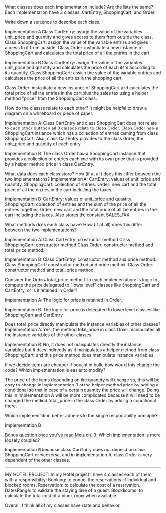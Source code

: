What classes does each implementation include? Are the lists the same?
Each implementation have 3 classes: CartEntry, ShoppingCart, and Order.

Write down a sentence to describe each class.

Implementation A
Class CartEntry: assign the value of the variables unit_price and quantity and gives access to them from outside the class.
Class ShoppingCart: assign the value of the variable entries and gives access to it from outside.
Class Order: instantiate a new instance of ShoppingCart and calculates the total price of all the entries in the cart.

Implementation B
Class CartEntry: assign the value of the variables unit_price and quantity and calculates the price of each item according to its quantity.
Class ShoppingCart: assign the value of the variable entries and calculates the price of all the entries in the shopping cart.

Class Order: instantiate a new instance of ShoppingCart and calculates the total price of all the entries in the cart plus the sales tax using a helper method "price" from the ShoppingCart class.

How do the classes relate to each other? It might be helpful to draw a diagram on a whiteboard or piece of paper.

Implementation A:
Class CartEntry and class ShoppingCart does not relate to each other but then all 3 classes relate to class Order.
Class Order has-a ShoppingCart instance which has a collection of entries coming from class ShoppingCart. Also, class CartEntry provides to the class Order, the unit_price and quantity of each entry.

Implementation B:
The class Order has-a ShoppingCart instance that provides a collection of entries each one with its own price that is provided by a helper method price in class CartEntry.

What data does each class store? How (if at all) does this differ between the two implementations?
Implementation A:
CartEntry: values of unit_price and quantity.
ShoppingCart: collection of entries.
Order: new cart and the total price of all the entries in the cart including the taxes.   

Implementation B:
CartEntry: values of unit_price and quantity
ShoppingCart: collection of entries and the sum of the price of all the entries together.
Order: new cart and the total price of all the entries in the cart including the taxes. Also stores the constant SALES_TAX.

What methods does each class have? How (if at all) does this differ between the two implementations?

Implementation A:
Class CartEntry: constructor method
Class ShoppingCart: constructor method
Class Order: constructor method and total_price method.

Implementation B:
Class CartEntry: constructor method and price method.
Class ShoppingCart: constructor method and price method.
Class Order: constructor method and total_price method.


Consider the Order#total_price method. In each implementation:
Is logic to compute the price delegated to "lower level" classes like ShoppingCart and CartEntry, or is it retained in Order?

Implementation A:
The logic for price is retained in Order.

Implementation B:
The logic for price is delegated to lower level classes like ShoppingCart and CartEntry

Does total_price directly manipulate the instance variables of other classes?
Implementation A:
Yes, the method total_price in class Order manipulates all the instance variables of the other classes.

Implementation B:
No, it does not manipulates directly the instance variables but it does indirectly as it manipulates a helper method from class ShoppingCart, and this price method does manipulate instance variables.


If we decide items are cheaper if bought in bulk, how would this change the code? Which implementation is easier to modify?

The price of the items depending on the quantity will change so, this will be easy to change in Implementation B at the helper method price by adding a conditional so that in case of a certain quantity the price will change.
Doing this in Implementation A will be more complicated because it will need to be changed the method total_price in the class Order by adding a conditional there.

Which implementation better adheres to the single responsibility principle?

Implementation B.

Bonus question once you've read Metz ch. 3: Which implementation is more loosely coupled?

Implementation B because class CartEntry does not depend on class ShoppingCart or viceversa, and in implementation A, class Order is very dependent of the other classes.

-------------------------------

MY HOTEL PROJECT:
In my Hotel project I have 4 classes each of them with a responsibility:
Booking: to control the reservations of individual and blocked rooms.
Reservation: to calculate the cost of a reservation.
DatesRange: to validate the staying time of a guest.
BlockRooms: to calculate the total cost of a block room when available.

Overall, I think all of my classes have state and behavior. 
